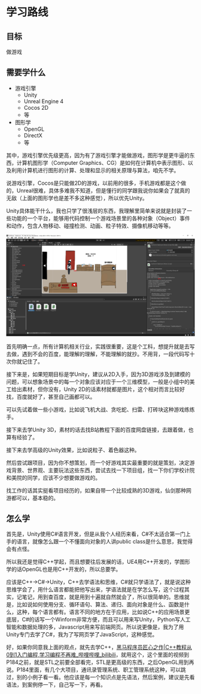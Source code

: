 # 学习路线

## 目标

做游戏

## 需要学什么

* 游戏引擎
  * Unity
  * Unreal Engine 4
  * Cocos 2D
  * 等
* 图形学
  * OpenGL
  * DirectX
  * 等

其中，游戏引擎优先级更高，因为有了游戏引擎才能做游戏，图形学是更牛逼的东西，计算机图形学（Computer Graphics、CG）是如何在计算机中表示图形、以及利用计算机进行图形的计算、处理和显示的相关原理与算法，咱先不学。

说游戏引擎，Cocos是只能做2D的游戏，以前用的很多，手机游戏都是这个做的，Unreal很难，具体多难我不知道，但是懂行的同学跟我说你如果会了就真的无敌（上面的图形学也是差不多这种感觉），所以优先Unity。

Unity具体能干什么，我也只学了很浅层的东西，我理解里简单来说就是封装了一些功能的一个平台，能够用代码控制一个游戏场景里的各种对象（Object）事件和动作，包含人物移动、碰撞检测、动画、粒子特效、摄像机移动等等。

![学习路线](图片/学习路线Unity界面.png "学习路线")

首先明确一点，所有计算机相关行业，实践很重要，这是个工科，想提升就是去写去做，遇到不会的百度，能理解的理解，不能理解的就抄。不用背，一段代码写十次你就记住了。

接下来是，如果短期目标是学Unity，建议从2D入手，因为3D游戏涉及到建模的问题，可以想象场景中的每一个对象应该对应于一个三维模型，一般是小组中的美工给出素材，但你没有，Unity 2D的话素材就都是图片，这个相对而言比较好找，百度就好了，甚至自己画都可以。

可以先试着做一些小游戏，比如说飞机大战、贪吃蛇、扫雷、打砖块这种游戏练练手。

接下来去学Unity 3D，素材的话去找B站教程下面的百度网盘链接，去跟着做，也算有经验了。

接下来去学高级的Unity效果，比如说粒子、着色器这种。

然后尝试跟项目，因为你不想策划，而一个好游戏其实最重要的就是策划，决定游戏背景、世界观、主要玩法这些东西，尝试去找一下项目组，找一下你们学校计院和美院的同学，应该不少想要做游戏的。

找工作的话其实挺看项目经历的，如果自带一个比较成熟的3D游戏，仙剑那种网游都可以，基本稳的。

## 怎么学

首先是，Unity使用C#语言开发，但是从我个人经历来看，C#不太适合第一门上手的语言，就像怎么跟一个不懂面向对象的人讲public class是什么意思，我觉得会有点怪。

所以我还是觉得C++学起，而且想要往后发展的话，UE4用C++开发的，学图形学的话OpenGL也是用C++开发的，所以总要学。

应该是C++→C#→Unity，C++去学语法和思维，C#就只学语法了，就是说这种思维学会了，用什么语言都能把他写出来，学语法就是在学怎么写，这个过程其实，记笔记，用到查百度，就是用到十遍就自然就会了，所以很简单的。思维就是，比如说如何使用分支、循环语句、算法、递归、面向对象是什么、函数是什么，这种，每个语言都有。语言不同的地方在于应用，比如说C++的应用场景更底层，C#的话写一个Winform非常方便，而且可以用来写Unity，Python写人工智能和数据处理的多，Javascript用来写前端网页。所以说更像是，我为了用Unity专门去学了C#，我为了写网页学了JavaScript，这种感觉。

好，如果你同意我上面的观点，就先去学C++，[黑马程序员匠心之作|C++教程从0到1入门编程,学习编程不再难_哔哩哔哩_bilibili](https://www.bilibili.com/video/BV1et411b73Z?p=1)，就用这个，这个里面的视频到P184之前，就是STL之前要全部看完，STL是更高级的东西，之后OpenGL用到再说。P184里面，有几个大项目，通讯录管理系统、职工管理系统这种，可以跳过，别的小例子看一看。他应该是每一个知识点是先语法，然后案例，建议是先看语法，到案例停一下，自己写一下，再看。

